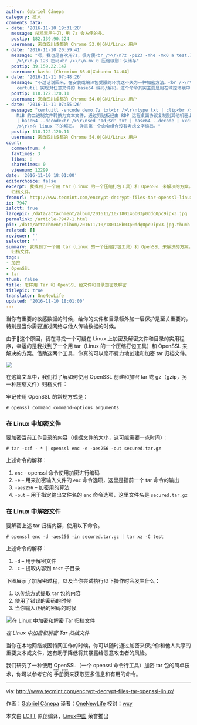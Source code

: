 ```yaml
---
author: Gabriel Cánepa
category: 技术
comments_data:
- date: '2016-11-10 19:31:28'
  message: 杀鸡焉用牛刀，用 7z 会方便的多。
  postip: 182.139.90.224
  username: 来自四川成都的 Chrome 53.0|GNU/Linux 用户
- date: '2016-11-10 20:59:41'
  message: "嗯，我也是喜欢用7z，很方便<br />\r\n7z -p123 -mhe -mx0 a test.7z a.txt<br />\r\n<br
    />\r\n-p 123 密码<br />\r\n-mx 0 压缩级别：仅储存"
  postip: 39.159.22.147
  username: kashu [Chromium 66.0|Xubuntu 14.04]
- date: '2016-11-11 07:48:26'
  message: "不过话说回来，在安装或编译包受限的环境这不失为一种加密方法。<br />\r\nP.S. 我在 Windows 中也利用类似的方法，使用本来用于数字证书方面的命令
    certutil 实现对任意文件的 base64 编码/解码。这个命令其实主要是用在域控环境中，Workstation 上用途则受限制。"
  postip: 118.122.120.11
  username: 来自四川成都的 Chrome 54.0|GNU/Linux 用户
- date: '2016-11-11 07:55:26'
  message: "certuitl -encode demo.7z txt<br />\r\ntype txt | clip<br />\r\n<br />\r\n用这个命令可以方便的将几十
    MiB 的二进制文件转换为文本文件，通过剪贴板经由 RDP 远程桌面协议复制到其他机器上。<br />\r\n<br />\r\nsed '1d;$d' txt
    | base64 --decode<br />\r\nsed '1d;$d' txt | base64 --decode | xxd<br />\r\n<br
    />\r\n在 linux 下的解码。 注意第一个命令组合没有考虑文字编码。"
  postip: 118.122.120.11
  username: 来自四川成都的 Chrome 54.0|GNU/Linux 用户
count:
  commentnum: 4
  favtimes: 3
  likes: 0
  sharetimes: 0
  viewnum: 12299
date: '2016-11-10 18:01:00'
editorchoice: false
excerpt: 我找到了一个用 tar（Linux 的一个压缩打包工具）和 OpenSSL 来解决的方案。借助这两个工具，你真的可以毫不费力地创建和加密 tar
  归档文件。
fromurl: http://www.tecmint.com/encrypt-decrypt-files-tar-openssl-linux/
id: 7947
islctt: true
largepic: /data/attachment/album/201611/10/180146b03p0ddq0pc9ipx3.jpg
permalink: /article-7947-1.html
pic: /data/attachment/album/201611/10/180146b03p0ddq0pc9ipx3.jpg.thumb.jpg
related: []
reviewer: ''
selector: ''
summary: 我找到了一个用 tar（Linux 的一个压缩打包工具）和 OpenSSL 来解决的方案。借助这两个工具，你真的可以毫不费力地创建和加密 tar
  归档文件。
tags:
- 加密
- OpenSSL
- tar
thumb: false
title: 怎样用 Tar 和 OpenSSL 给文件和目录加密及解密
titlepic: true
translator: OneNewLife
updated: '2016-11-10 18:01:00'
---
```


当你有重要的敏感数据的时候，给你的文件和目录额外加一层保护是至关重要的，特别是当你需要通过网络与他人传输数据的时候。


由于这个原因，我在寻找一个可疑在 Linux 上加密及解密文件和目录的实用程序，幸运的是我找到了一个用 tar（Linux 的一个压缩打包工具）和 OpenSSL 来解决的方案。借助这两个工具，你真的可以毫不费力地创建和加密 tar 归档文件。


![](/data/attachment/album/201611/10/180146b03p0ddq0pc9ipx3.jpg)


在这篇文章中，我们将了解如何使用 OpenSSL 创建和加密 tar 或 gz（gzip，另一种压缩文件）归档文件：


牢记使用 OpenSSL 的常规方式是：



```
# openssl command command-options arguments

```

### 在 Linux 中加密文件


要加密当前工作目录的内容（根据文件的大小，这可能需要一点时间）：



```
# tar -czf - * | openssl enc -e -aes256 -out secured.tar.gz

```

上述命令的解释：


1. `enc` - openssl 命令使用加密进行编码
2. `-e` – 用来加密输入文件的 `enc` 命令选项，这里是指前一个 tar 命令的输出
3. `-aes256` – 加密用的算法
4. `-out` – 用于指定输出文件名的 `enc` 命令选项，这里文件名是 `secured.tar.gz`


### 在 Linux 中解密文件


要解密上述 tar 归档内容，使用以下命令。



```
# openssl enc -d -aes256 -in secured.tar.gz | tar xz -C test

```

上述命令的解释：


1. `-d` – 用于解密文件
2. `-C` – 提取内容到 `test` 子目录


下图展示了加解密过程，以及当你尝试执行以下操作时会发生什么：


1. 以传统方式提取 tar 包的内容
2. 使用了错误的密码的时候
3. 当你输入正确的密码的时候


![在 Linux 中加密和解密 Tar 归档文件](/data/attachment/album/201611/10/180159fz5mmdqtesh33m3q.png)


*在 Linux 中加密和解密 Tar 归档文件*


当你在本地网络或因特网工作的时候，你可以随时通过加密来保护你和他人共享的重要文本或文件，这有助于降低将其暴露给恶意攻击者的风险。


我们研究了一种使用 OpenSSL（一个 openssl 命令行工具）加密 tar 包的简单技术，你可以参考它的<ruby> 手册页 <rp>  （ </rp> <rt>  man page </rt> <rp>  ） </rp></ruby>来获取更多信息和有用的命令。




---


via: <http://www.tecmint.com/encrypt-decrypt-files-tar-openssl-linux/>


作者：[Gabriel Cánepa](http://www.tecmint.com/author/gacanepa/) 译者：[OneNewLife](https://github.com/OneNewLife) 校对：[wxy](https://github.com/wxy)


本文由 [LCTT](https://github.com/LCTT/TranslateProject) 原创编译，[Linux中国](https://linux.cn/) 荣誉推出